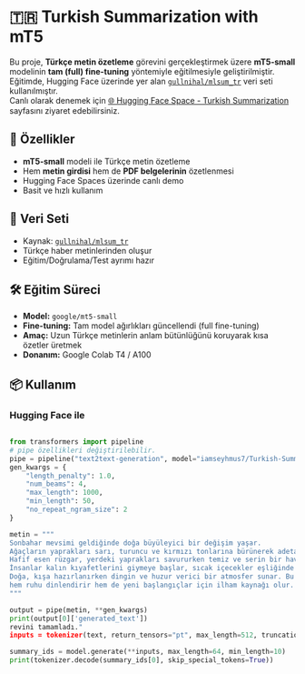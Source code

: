# 🇹🇷 Turkish Summarization with mT5

Bu proje, **Türkçe metin özetleme** görevini gerçekleştirmek üzere **mT5-small** modelinin **tam (full) fine-tuning** yöntemiyle eğitilmesiyle geliştirilmiştir.  
Eğitimde, Hugging Face üzerinde yer alan [`gullnihal/mlsum_tr`](https://huggingface.co/datasets/gullnihal/mlsum_tr) veri seti kullanılmıştır.  
Canlı olarak denemek için [🌐 Hugging Face Space - Turkish Summarization](https://huggingface.co/spaces/iamseyhmus7/turkish-summarization) sayfasını ziyaret edebilirsiniz.

## 🚀 Özellikler
- **mT5-small** modeli ile Türkçe metin özetleme
- Hem **metin girdisi** hem de **PDF belgelerinin** özetlenmesi
- Hugging Face Spaces üzerinde canlı demo
- Basit ve hızlı kullanım

## 📂 Veri Seti
- Kaynak: [`gullnihal/mlsum_tr`](https://huggingface.co/datasets/gullnihal/mlsum_tr)
- Türkçe haber metinlerinden oluşur
- Eğitim/Doğrulama/Test ayrımı hazır

## 🛠️ Eğitim Süreci
- **Model:** `google/mt5-small`
- **Fine-tuning:** Tam model ağırlıkları güncellendi (full fine-tuning)
- **Amaç:** Uzun Türkçe metinlerin anlam bütünlüğünü koruyarak kısa özetler üretmek
- **Donanım:** Google Colab T4 / A100

## 📦 Kullanım
### Hugging Face ile
```python

from transformers import pipeline
# pipe özellikleri değiştirilebilir.
pipe = pipeline("text2text-generation", model="iamseyhmus7/Turkish-Summarization")
gen_kwargs = {
    "length_penalty": 1.0,
    "num_beams": 4,
    "max_length": 1000,
    "min_length": 50,
    "no_repeat_ngram_size": 2
}

metin = """
Sonbahar mevsimi geldiğinde doğa büyüleyici bir değişim yaşar.
Ağaçların yaprakları sarı, turuncu ve kırmızı tonlarına bürünerek adeta bir renk cümbüşü oluşturur.
Hafif esen rüzgar, yerdeki yaprakları savururken temiz ve serin bir hava hissedilir.
İnsanlar kalın kıyafetlerini giymeye başlar, sıcak içecekler eşliğinde keyifli sohbetler eder.
Doğa, kışa hazırlanırken dingin ve huzur verici bir atmosfer sunar. Bu mevsimin getirdiği sakinlik,
hem ruhu dinlendirir hem de yeni başlangıçlar için ilham kaynağı olur.
"""

output = pipe(metin, **gen_kwargs)
print(output[0]['generated_text'])
revini tamamladı."
inputs = tokenizer(text, return_tensors="pt", max_length=512, truncation=True)

summary_ids = model.generate(**inputs, max_length=64, min_length=10)
print(tokenizer.decode(summary_ids[0], skip_special_tokens=True))
